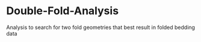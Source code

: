 # Double-Fold-Analysis
Analysis to search for two fold geometries that best result in folded bedding data
